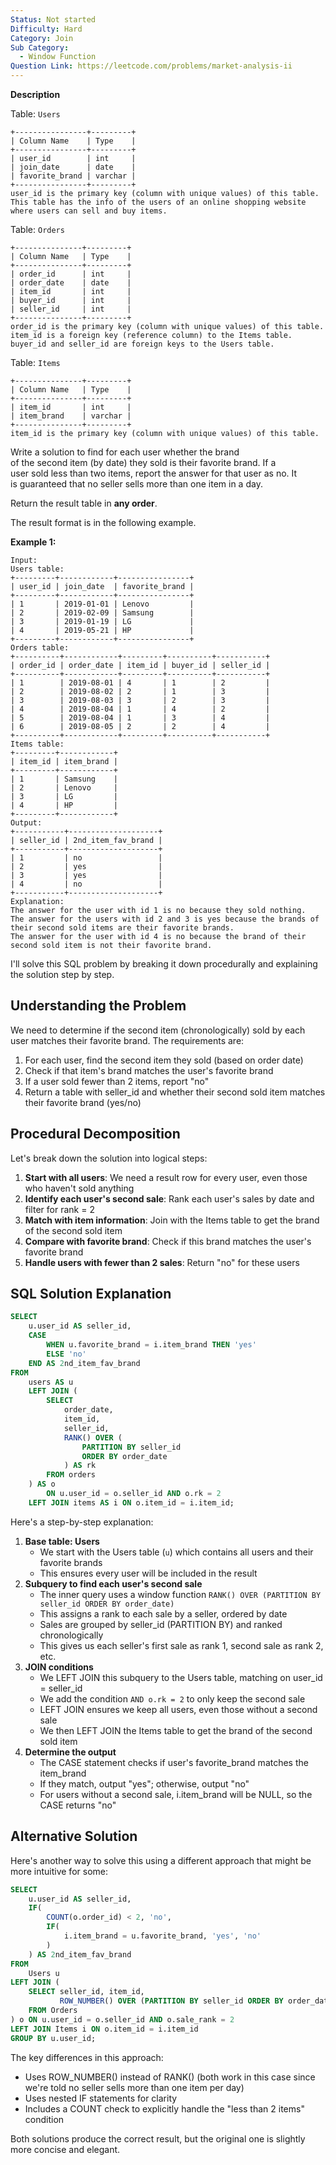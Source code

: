 ```yaml
---
Status: Not started
Difficulty: Hard
Category: Join
Sub Category:
  - Window Function
Question Link: https://leetcode.com/problems/market-analysis-ii
---
```

**Description**

Table: `Users`

```Plain
+----------------+---------+
| Column Name    | Type    |
+----------------+---------+
| user_id        | int     |
| join_date      | date    |
| favorite_brand | varchar |
+----------------+---------+
user_id is the primary key (column with unique values) of this table.
This table has the info of the users of an online shopping website where users can sell and buy items.
```

Table: `Orders`

```Plain
+---------------+---------+
| Column Name   | Type    |
+---------------+---------+
| order_id      | int     |
| order_date    | date    |
| item_id       | int     |
| buyer_id      | int     |
| seller_id     | int     |
+---------------+---------+
order_id is the primary key (column with unique values) of this table.
item_id is a foreign key (reference column) to the Items table.
buyer_id and seller_id are foreign keys to the Users table.
```

Table: `Items`

```Plain
+---------------+---------+
| Column Name   | Type    |
+---------------+---------+
| item_id       | int     |
| item_brand    | varchar |
+---------------+---------+
item_id is the primary key (column with unique values) of this table.
```

Write a solution to find for each user whether the brand  
of the second item (by date) they sold is their favorite brand. If a  
user sold less than two items, report the answer for that user as no. It  
is guaranteed that no seller sells more than one item in a day.  

Return the result table in **any order**.

The result format is in the following example.

**Example 1:**

```Plain
Input:
Users table:
+---------+------------+----------------+
| user_id | join_date  | favorite_brand |
+---------+------------+----------------+
| 1       | 2019-01-01 | Lenovo         |
| 2       | 2019-02-09 | Samsung        |
| 3       | 2019-01-19 | LG             |
| 4       | 2019-05-21 | HP             |
+---------+------------+----------------+
Orders table:
+----------+------------+---------+----------+-----------+
| order_id | order_date | item_id | buyer_id | seller_id |
+----------+------------+---------+----------+-----------+
| 1        | 2019-08-01 | 4       | 1        | 2         |
| 2        | 2019-08-02 | 2       | 1        | 3         |
| 3        | 2019-08-03 | 3       | 2        | 3         |
| 4        | 2019-08-04 | 1       | 4        | 2         |
| 5        | 2019-08-04 | 1       | 3        | 4         |
| 6        | 2019-08-05 | 2       | 2        | 4         |
+----------+------------+---------+----------+-----------+
Items table:
+---------+------------+
| item_id | item_brand |
+---------+------------+
| 1       | Samsung    |
| 2       | Lenovo     |
| 3       | LG         |
| 4       | HP         |
+---------+------------+
Output:
+-----------+--------------------+
| seller_id | 2nd_item_fav_brand |
+-----------+--------------------+
| 1         | no                 |
| 2         | yes                |
| 3         | yes                |
| 4         | no                 |
+-----------+--------------------+
Explanation:
The answer for the user with id 1 is no because they sold nothing.
The answer for the users with id 2 and 3 is yes because the brands of their second sold items are their favorite brands.
The answer for the user with id 4 is no because the brand of their second sold item is not their favorite brand.
```

I'll solve this SQL problem by breaking it down procedurally and explaining the solution step by step.

## Understanding the Problem

We need to determine if the second item (chronologically) sold by each user matches their favorite brand. The requirements are:

1. For each user, find the second item they sold (based on order date)
2. Check if that item's brand matches the user's favorite brand
3. If a user sold fewer than 2 items, report "no"
4. Return a table with seller_id and whether their second sold item matches their favorite brand (yes/no)

## Procedural Decomposition

Let's break down the solution into logical steps:

1. **Start with all users**: We need a result row for every user, even those who haven't sold anything
2. **Identify each user's second sale**: Rank each user's sales by date and filter for rank = 2
3. **Match with item information**: Join with the Items table to get the brand of the second sold item
4. **Compare with favorite brand**: Check if this brand matches the user's favorite brand
5. **Handle users with fewer than 2 sales**: Return "no" for these users

## SQL Solution Explanation

```SQL
SELECT
    u.user_id AS seller_id,
    CASE
        WHEN u.favorite_brand = i.item_brand THEN 'yes'
        ELSE 'no'
    END AS 2nd_item_fav_brand
FROM
    users AS u
    LEFT JOIN (
        SELECT
            order_date,
            item_id,
            seller_id,
            RANK() OVER (
                PARTITION BY seller_id
                ORDER BY order_date
            ) AS rk
        FROM orders
    ) AS o
        ON u.user_id = o.seller_id AND o.rk = 2
    LEFT JOIN items AS i ON o.item_id = i.item_id;
```

Here's a step-by-step explanation:

1. **Base table: Users**
    - We start with the Users table (`u`) which contains all users and their favorite brands
    - This ensures every user will be included in the result
2. **Subquery to find each user's second sale**
    - The inner query uses a window function `RANK() OVER (PARTITION BY seller_id ORDER BY order_date)`
    - This assigns a rank to each sale by a seller, ordered by date
    - Sales are grouped by seller_id (PARTITION BY) and ranked chronologically
    - This gives us each seller's first sale as rank 1, second sale as rank 2, etc.
3. **JOIN conditions**
    - We LEFT JOIN this subquery to the Users table, matching on user_id = seller_id
    - We add the condition `AND o.rk = 2` to only keep the second sale
    - LEFT JOIN ensures we keep all users, even those without a second sale
    - We then LEFT JOIN the Items table to get the brand of the second sold item
4. **Determine the output**
    - The CASE statement checks if user's favorite_brand matches the item_brand
    - If they match, output "yes"; otherwise, output "no"
    - For users without a second sale, i.item_brand will be NULL, so the CASE returns "no"

## Alternative Solution

Here's another way to solve this using a different approach that might be more intuitive for some:

```SQL
SELECT
    u.user_id AS seller_id,
    IF(
        COUNT(o.order_id) < 2, 'no',
        IF(
            i.item_brand = u.favorite_brand, 'yes', 'no'
        )
    ) AS 2nd_item_fav_brand
FROM
    Users u
LEFT JOIN (
    SELECT seller_id, item_id,
           ROW_NUMBER() OVER (PARTITION BY seller_id ORDER BY order_date) AS sale_rank
    FROM Orders
) o ON u.user_id = o.seller_id AND o.sale_rank = 2
LEFT JOIN Items i ON o.item_id = i.item_id
GROUP BY u.user_id;
```

The key differences in this approach:

- Uses ROW_NUMBER() instead of RANK() (both work in this case since we're told no seller sells more than one item per day)
- Uses nested IF statements for clarity
- Includes a COUNT check to explicitly handle the "less than 2 items" condition

Both solutions produce the correct result, but the original one is slightly more concise and elegant.